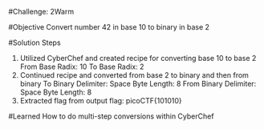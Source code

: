 #Challenge: 2Warm

#Objective
Convert number 42 in base 10 to binary in base 2

#Solution Steps
1. Utilized CyberChef and created recipe for converting base 10 to base 2
    From Base
        Radix: 10
    To Base
        Radix: 2
2. Continued recipe and converted from base 2 to binary and then from binary
    To Binary
        Delimiter: Space
        Byte Length: 8
    From Binary
        Delimiter: Space
        Byte Length: 8
3. Extracted flag from output
    flag: picoCTF{101010}

#Learned
How to do multi-step conversions within CyberChef